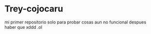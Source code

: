 # Trey-cojocaru
mi primer repositorio solo para probar cosas aun no funcional despues haber que xddd .ol

